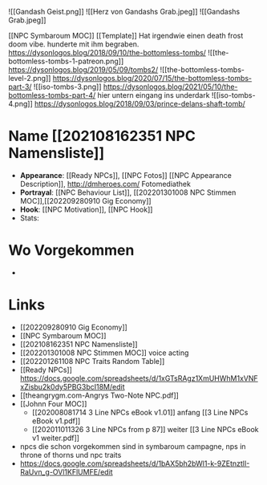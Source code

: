 ![[Gandash Geist.png]]
![[Herz von Gandashs Grab.jpeg]]
![[Gandashs Grab.jpeg]]

[[NPC Symbaroum MOC]]
 [[Template]]
Hat irgendwie einen death frost doom vibe. hunderte mit ihm begraben.
https://dysonlogos.blog/2018/09/10/the-bottomless-tombs/
![[the-bottomless-tombs-1-patreon.png]]
https://dysonlogos.blog/2019/05/09/tombs2/
![[the-bottomless-tombs-level-2.png]]
https://dysonlogos.blog/2020/07/15/the-bottomless-tombs-part-3/
![[iso-tombs-3.png]]
https://dysonlogos.blog/2021/05/10/the-bottomless-tombs-part-4/
hier untern eingang ins underdark
![[iso-tombs-4.png]]
https://dysonlogos.blog/2018/09/03/prince-delans-shaft-tomb/ 

# Name [[202108162351 NPC Namensliste]]
- **Appearance**: [[Ready NPCs]], [[NPC Fotos]] [[NPC Appearance Description]], http://dmheroes.com/ Fotomediathek
- **Portrayal**: [[NPC Behaviour List]], [[202201301008 NPC Stimmen MOC]],[[202209280910 Gig Economy]]
- **Hook**: [[NPC Motivation]], [[NPC Hook]]
- Stats:

# Wo Vorgekommen
- 






# Links
- [[202209280910 Gig Economy]]
- [[NPC Symbaroum MOC]]
- [[202108162351 NPC Namensliste]] 
- [[202201301008 NPC Stimmen MOC]] voice acting
- [[202201261108 NPC Traits Random Table]]
- [[Ready NPCs]] https://docs.google.com/spreadsheets/d/1xGTsRAgz1XmUHWhM1xVNFxZisbu2k0dy5PBG3bcI18M/edit
- [[theangrygm.com-Angrys Two-Note NPC.pdf]]
- [[Johnn Four MOC]]
	- [[202008081714 3 Line NPCs eBook v1.01]] anfang [[3 Line NPCs eBook v1.pdf]]
	- [[202011011326 3 Line NPCs from p 87]] weiter  [[3 Line NPCs eBook v1 weiter.pdf]]
- npcs die schon vorgekommen sind in symbaroum campagne, nps in throne of thorns  und npc traits
- https://docs.google.com/spreadsheets/d/1bAX5bh2bWl1-k-9ZEtnztlI-RaUvn_g-OVl1KFlUMFE/edit

